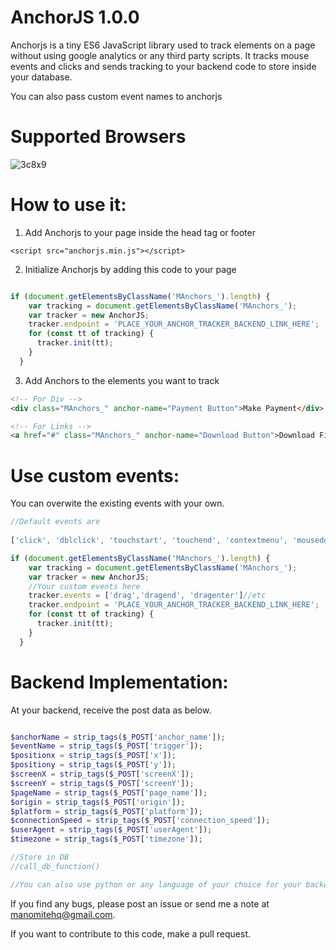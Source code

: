 # AnchorJS 1.0.0
 Anchorjs is a tiny ES6 JavaScript library used to track elements on a page without using google analytics or any third party scripts. It tracks mouse events and clicks and sends tracking to your backend code to store inside your database.

 You can also pass custom event names to anchorjs

# Supported Browsers
 ![3c8x9](https://user-images.githubusercontent.com/55149512/109938700-a0ef2100-7cd0-11eb-9c52-66ecea2cd046.png)

 # How to use it:

1. Add Anchorjs to your page inside the head tag or footer

```
<script src="anchorjs.min.js"></script>
```

2. Initialize Anchorjs by adding this code to your page

```js

if (document.getElementsByClassName('MAnchors_').length) {
    var tracking = document.getElementsByClassName('MAnchors_');
    var tracker = new AnchorJS;
    tracker.endpoint = 'PLACE_YOUR_ANCHOR_TRACKER_BACKEND_LINK_HERE';
    for (const tt of tracking) {
      tracker.init(tt);
    }
  }

```

3. Add Anchors to the elements you want to track

```html
<!-- For Div -->
<div class="MAnchors_" anchor-name="Payment Button">Make Payment</div>

<!-- For Links -->
<a href="#" class="MAnchors_" anchor-name="Download Button">Download File</a>

```

 # Use custom events:

 You can overwite the existing events with your own.

```js
//Default events are 
 
['click', 'dblclick', 'touchstart', 'touchend', 'contextmenu', 'mousedown', 'mouseenter', 'mouseleave', 'mousemove', 'mouseout', 'mouseover', 'mouseup']

if (document.getElementsByClassName('MAnchors_').length) {
    var tracking = document.getElementsByClassName('MAnchors_');
    var tracker = new AnchorJS;
    //Your custom events here
    tracker.events = ['drag','dragend', 'dragenter']//etc
    tracker.endpoint = 'PLACE_YOUR_ANCHOR_TRACKER_BACKEND_LINK_HERE';
    for (const tt of tracking) {
      tracker.init(tt);
    }
  }
```

# Backend Implementation:

At your backend, receive the post data as below.

```php

$anchorName = strip_tags($_POST['anchor_name']);
$eventName = strip_tags($_POST['trigger']);
$positionx = strip_tags($_POST['x']);
$positiony = strip_tags($_POST['y']);
$screenX = strip_tags($_POST['screenX']);
$screenY = strip_tags($_POST['screenY']);
$pageName = strip_tags($_POST['page_name']);
$origin = strip_tags($_POST['origin']);
$platform = strip_tags($_POST['platform']);
$connectionSpeed = strip_tags($_POST['connection_speed']);
$userAgent = strip_tags($_POST['userAgent']);
$timezone = strip_tags($_POST['timezone']);

//Store in DB
//call_db_function()

//You can also use python or any language of your choice for your backend implementation.

```

If you find any bugs, please post an issue or send me a note at manomitehq@gmail.com.

If you want to contribute to this code, make a pull request.